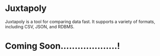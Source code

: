 # Juxtapoly
Juxtapoly is a tool for comparing data fast. It supports a variety of formats, including CSV, JSON, and RDBMS.

# Coming Soon....................!
